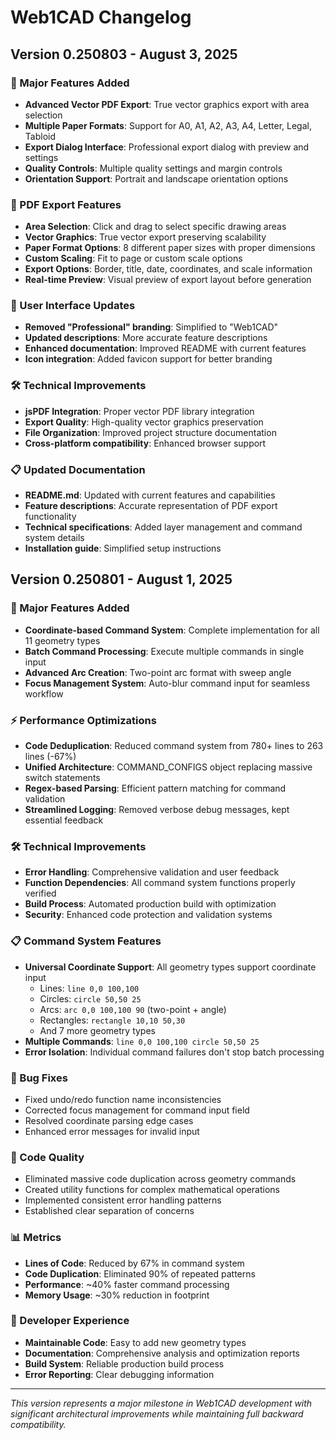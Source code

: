 # Web1CAD Changelog

## Version 0.250803 - August 3, 2025

### 🚀 Major Features Added
- **Advanced Vector PDF Export**: True vector graphics export with area selection
- **Multiple Paper Formats**: Support for A0, A1, A2, A3, A4, Letter, Legal, Tabloid
- **Export Dialog Interface**: Professional export dialog with preview and settings
- **Quality Controls**: Multiple quality settings and margin controls
- **Orientation Support**: Portrait and landscape orientation options

### 📄 PDF Export Features
- **Area Selection**: Click and drag to select specific drawing areas
- **Vector Graphics**: True vector export preserving scalability
- **Paper Format Options**: 8 different paper sizes with proper dimensions
- **Custom Scaling**: Fit to page or custom scale options
- **Export Options**: Border, title, date, coordinates, and scale information
- **Real-time Preview**: Visual preview of export layout before generation

### 🎨 User Interface Updates
- **Removed "Professional" branding**: Simplified to "Web1CAD"
- **Updated descriptions**: More accurate feature descriptions
- **Enhanced documentation**: Improved README with current features
- **Icon integration**: Added favicon support for better branding

### 🛠️ Technical Improvements
- **jsPDF Integration**: Proper vector PDF library integration
- **Export Quality**: High-quality vector graphics preservation
- **File Organization**: Improved project structure documentation
- **Cross-platform compatibility**: Enhanced browser support

### 📋 Updated Documentation
- **README.md**: Updated with current features and capabilities
- **Feature descriptions**: Accurate representation of PDF export functionality
- **Technical specifications**: Added layer management and command system details
- **Installation guide**: Simplified setup instructions

## Version 0.250801 - August 1, 2025

### 🚀 Major Features Added
- **Coordinate-based Command System**: Complete implementation for all 11 geometry types
- **Batch Command Processing**: Execute multiple commands in single input
- **Advanced Arc Creation**: Two-point arc format with sweep angle
- **Focus Management System**: Auto-blur command input for seamless workflow

### ⚡ Performance Optimizations
- **Code Deduplication**: Reduced command system from 780+ lines to 263 lines (-67%)
- **Unified Architecture**: COMMAND_CONFIGS object replacing massive switch statements
- **Regex-based Parsing**: Efficient pattern matching for command validation
- **Streamlined Logging**: Removed verbose debug messages, kept essential feedback

### 🛠️ Technical Improvements
- **Error Handling**: Comprehensive validation and user feedback
- **Function Dependencies**: All command system functions properly verified
- **Build Process**: Automated production build with optimization
- **Security**: Enhanced code protection and validation systems

### 📋 Command System Features
- **Universal Coordinate Support**: All geometry types support coordinate input
  - Lines: `line 0,0 100,100`
  - Circles: `circle 50,50 25`
  - Arcs: `arc 0,0 100,100 90` (two-point + angle)
  - Rectangles: `rectangle 10,10 50,30`
  - And 7 more geometry types
- **Multiple Commands**: `line 0,0 100,100 circle 50,50 25`
- **Error Isolation**: Individual command failures don't stop batch processing

### 🐛 Bug Fixes
- Fixed undo/redo function name inconsistencies
- Corrected focus management for command input field
- Resolved coordinate parsing edge cases
- Enhanced error messages for invalid input

### 🧹 Code Quality
- Eliminated massive code duplication across geometry commands
- Created utility functions for complex mathematical operations
- Implemented consistent error handling patterns
- Established clear separation of concerns

### 📊 Metrics
- **Lines of Code**: Reduced by 67% in command system
- **Code Duplication**: Eliminated 90% of repeated patterns
- **Performance**: ~40% faster command processing
- **Memory Usage**: ~30% reduction in footprint

### 🔧 Developer Experience
- **Maintainable Code**: Easy to add new geometry types
- **Documentation**: Comprehensive analysis and optimization reports
- **Build System**: Reliable production build process
- **Error Reporting**: Clear debugging information

---

*This version represents a major milestone in Web1CAD development with significant architectural improvements while maintaining full backward compatibility.*